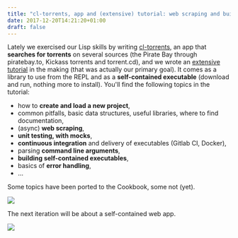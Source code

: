 ```yaml
---
title: "cl-torrents, app and (extensive) tutorial: web scraping and building executables"
date: 2017-12-20T14:21:20+01:00
draft: false
---
```


Lately we exercised our Lisp skills by writing
[cl-torrents](https://github.com/vindarel/cl-torrents), an app that
**searches for torrents** on several sources (the Pirate Bay through
piratebay.to, Kickass torrents and torrent.cd), and we wrote an
[extensive tutorial](https://vindarel.github.io/cl-torrents/tutorial.html)
in the making (that was actually our primary goal). It comes as a
library to use from the REPL and as a **self-contained executable**
(download and run, nothing more to install). You'll find the following
topics in the tutorial:

* how to **create and load a new project**,
* common pitfalls, basic data structures, useful libraries, where to find documentation,
* (async) **web scraping**,
* **unit testing, with mocks**,
* **continuous integration** and delivery of executables (Gitlab CI, Docker),
* parsing **command line arguments**,
* **building self-contained executables**,
* basics of **error handling**,
* …

Some topics have been ported to the Cookbook, some not (yet).

![](https://vindarel.github.io/cl-torrents/img-colored-results.png)

The next iteration will be about a self-contained web app.

![](https://raw.githubusercontent.com/vindarel/cl-torrents/master/img-cli.png)
